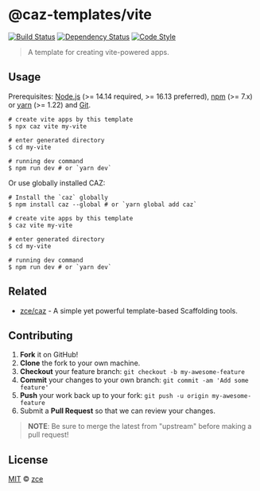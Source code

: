# @caz-templates/vite

[![Build Status][travis-img]][travis-url]
[![Dependency Status][dependency-img]][dependency-url]
[![Code Style][style-img]][style-url]

> A template for creating vite-powered apps.

## Usage

Prerequisites: [Node.js](https://nodejs.org) (>= 14.14 required, >= 16.13 preferred), [npm](https://www.npmjs.com) (>= 7.x) or [yarn](https://yarnpkg.com) (>= 1.22) and [Git](https://git-scm.com).

```shell
# create vite apps by this template
$ npx caz vite my-vite

# enter generated directory
$ cd my-vite

# running dev command
$ npm run dev # or `yarn dev`
```

Or use globally installed CAZ:

```shell
# Install the `caz` globally
$ npm install caz --global # or `yarn global add caz`

# create vite apps by this template
$ caz vite my-vite

# enter generated directory
$ cd my-vite

# running dev command
$ npm run dev # or `yarn dev`
```

## Related

- [zce/caz](https://github.com/zce/caz) - A simple yet powerful template-based Scaffolding tools.

## Contributing

1. **Fork** it on GitHub!
2. **Clone** the fork to your own machine.
3. **Checkout** your feature branch: `git checkout -b my-awesome-feature`
4. **Commit** your changes to your own branch: `git commit -am 'Add some feature'`
5. **Push** your work back up to your fork: `git push -u origin my-awesome-feature`
6. Submit a **Pull Request** so that we can review your changes.

> **NOTE**: Be sure to merge the latest from "upstream" before making a pull request!

## License

[MIT](LICENSE) &copy; [zce](https://zce.me)



[travis-img]: https://img.shields.io/travis/com/caz-templates/vite
[travis-url]: https://travis-ci.com/caz-templates/vite
[dependency-img]: https://img.shields.io/librariesio/github/caz-templates/vite
[dependency-url]: https://github.com/caz-templates/vite
[style-img]: https://img.shields.io/badge/code_style-standard-brightgreen
[style-url]: https://standardjs.com
